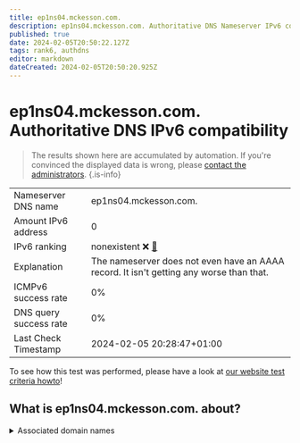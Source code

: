 ```yaml
---
title: ep1ns04.mckesson.com.
description: ep1ns04.mckesson.com. Authoritative DNS Nameserver IPv6 compatibility
published: true
date: 2024-02-05T20:50:22.127Z
tags: rank6, authdns
editor: markdown
dateCreated: 2024-02-05T20:50:20.925Z
---
```


# ep1ns04.mckesson.com. Authoritative DNS IPv6 compatibility

> The results shown here are accumulated by automation. If you're convinced the displayed data is wrong, please [contact the administrators](/howto/chat). 
{.is-info}




|   |   |
| - | - |
| Nameserver DNS name | ep1ns04.mckesson.com.
| Amount IPv6 address | 0
| IPv6 ranking | nonexistent :x: [🔗](/howto/ranking) |
| Explanation | The nameserver does not even have an AAAA record. It isn't getting any worse than that. |
| ICMPv6 success rate | 0%|
| DNS query success rate | 0% |
| Last Check Timestamp | 2024-02-05 20:28:47+01:00 |

To see how this test was performed, please have a look at [our website test criteria howto](/howto/testcriteria/authdns)!


## What is ep1ns04.mckesson.com. about?






<details>
<summary>Associated domain names</summary>

www.mckesson.com

</details>
